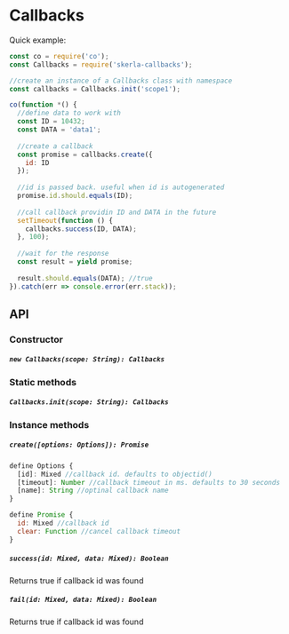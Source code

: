 # Callbacks

Quick example:

```js
const co = require('co');
const Callbacks = require('skerla-callbacks');

//create an instance of a Callbacks class with namespace
const callbacks = Callbacks.init('scope1');

co(function *() {
  //define data to work with
  const ID = 10432;
  const DATA = 'data1';
  
  //create a callback
  const promise = callbacks.create({
    id: ID
  });
  
  //id is passed back. useful when id is autogenerated
  promise.id.should.equals(ID);
  
  //call callback providin ID and DATA in the future
  setTimeout(function () {
    callbacks.success(ID, DATA);
  }, 100);
  
  //wait for the response
  const result = yield promise;
  
  result.should.equals(DATA); //true
}).catch(err => console.error(err.stack));

```

## API
### Constructor
##### `new Callbacks(scope: String): Callbacks`
### Static methods
##### `Callbacks.init(scope: String): Callbacks`
### Instance methods
##### `create([options: Options]): Promise`

```js
define Options {
  [id]: Mixed //callback id. defaults to objectid()
  [timeout]: Number //callback timeout in ms. defaults to 30 seconds
  [name]: String //optinal callback name
}
```
```js 
define Promise {
  id: Mixed //callback id
  clear: Function //cancel callback timeout
}
```

##### `success(id: Mixed, data: Mixed): Boolean`
Returns true if callback id was found
##### `fail(id: Mixed, data: Mixed): Boolean`
Returns true if callback id was found